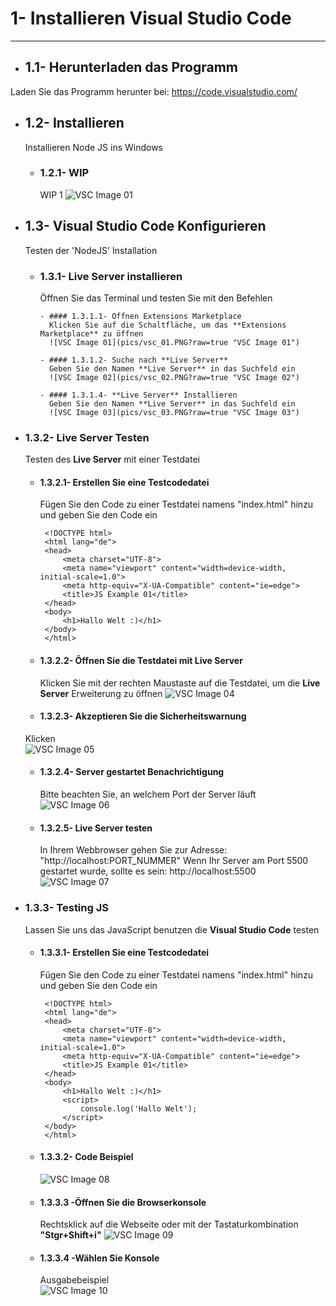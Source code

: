 # 1- Installieren Visual Studio Code
----

- ## 1.1- Herunterladen das Programm
Laden Sie das Programm herunter bei:
https://code.visualstudio.com/

- ## 1.2- Installieren
  Installieren Node JS ins Windows

  - ### 1.2.1- WIP
    WIP 1
    ![VSC Image 01](pics/vsc_01.PNG?raw=true "VSC Image 01")

- ## 1.3- Visual Studio Code  Konfigurieren
  Testen der 'NodeJS' Installation
  
  - ### 1.3.1- Live Server installieren
    Öffnen Sie das Terminal und testen Sie mit den Befehlen
    
        - #### 1.3.1.1- Offnen Extensions Marketplace
          Klicken Sie auf die Schaltfläche, um das **Extensions Marketplace** zu öffnen
          ![VSC Image 01](pics/vsc_01.PNG?raw=true "VSC Image 01")

        - #### 1.3.1.2- Suche nach **Live Server**
          Geben Sie den Namen **Live Server** in das Suchfeld ein
          ![VSC Image 02](pics/vsc_02.PNG?raw=true "VSC Image 02")

        - #### 1.3.1.4- **Live Server** Installieren
          Geben Sie den Namen **Live Server** in das Suchfeld ein
          ![VSC Image 03](pics/vsc_03.PNG?raw=true "VSC Image 03")
     
 - ### 1.3.2- Live Server Testen
   Testen des **Live Server** mit einer Testdatei

   - #### 1.3.2.1- Erstellen Sie eine Testcodedatei
     Fügen Sie den Code zu einer Testdatei namens "index.html" hinzu und geben Sie den Code ein
     ```
      <!DOCTYPE html>
      <html lang="de">
      <head>
          <meta charset="UTF-8">
          <meta name="viewport" content="width=device-width, initial-scale=1.0">
          <meta http-equiv="X-UA-Compatible" content="ie=edge">
          <title>JS Example 01</title>
      </head>
      <body>
          <h1>Hallo Welt :)</h1>
      </body>
      </html>
     ```

    - #### 1.3.2.2- Öffnen Sie die Testdatei mit **Live Server**
      Klicken Sie mit der rechten Maustaste auf die Testdatei, um die **Live Server** Erweiterung zu öffnen
      ![VSC Image 04](pics/vsc_04.PNG?raw=true "VSC Image 04")
      
    - #### 1.3.2.3- Akzeptieren Sie die Sicherheitswarnung
     Klicken                        
     ![VSC Image 05](pics/vsc_05.PNG?raw=true "VSC Image 05")

    - #### 1.3.2.4- Server gestartet Benachrichtigung
      Bitte beachten Sie, an welchem Port der Server läuft
      ![VSC Image 06](pics/vsc_06.PNG?raw=true "VSC Image 06")

    - #### 1.3.2.5- **Live Server** testen
      In Ihrem Webbrowser gehen Sie zur Adresse: "http://localhost:PORT_NUMMER"
      Wenn Ihr Server am Port 5500 gestartet wurde, sollte es sein: http://localhost:5500
      ![VSC Image 07](pics/vsc_07.PNG?raw=true "VSC Image 07")

- ### 1.3.3- Testing JS
  Lassen Sie uns das JavaScript benutzen die **Visual Studio Code** testen

   - #### 1.3.3.1- Erstellen Sie eine Testcodedatei
     Fügen Sie den Code zu einer Testdatei namens "index.html" hinzu und geben Sie den Code ein
     ```
      <!DOCTYPE html>
      <html lang="de">
      <head>
          <meta charset="UTF-8">
          <meta name="viewport" content="width=device-width, initial-scale=1.0">
          <meta http-equiv="X-UA-Compatible" content="ie=edge">
          <title>JS Example 01</title>
      </head>
      <body>
          <h1>Hallo Welt :)</h1>
          <script>
              console.log('Hallo Welt');
          </script>
      </body>
      </html>
     ```

    - #### 1.3.3.2- Code Beispiel
      ![VSC Image 08](pics/vsc_08.PNG?raw=true "VSC Image 08")

    - #### 1.3.3.3 -Öffnen Sie die Browserkonsole
      Rechtsklick auf die Webseite oder mit der Tastaturkombination **"Stgr+Shift+i"**
      ![VSC Image 09](pics/vsc_09.PNG?raw=true "VSC Image 09")

    - #### 1.3.3.4 -Wählen Sie Konsole
      Ausgabebeispiel                       
      ![VSC Image 10](pics/vsc_10.PNG?raw=true "VSC Image 10")
